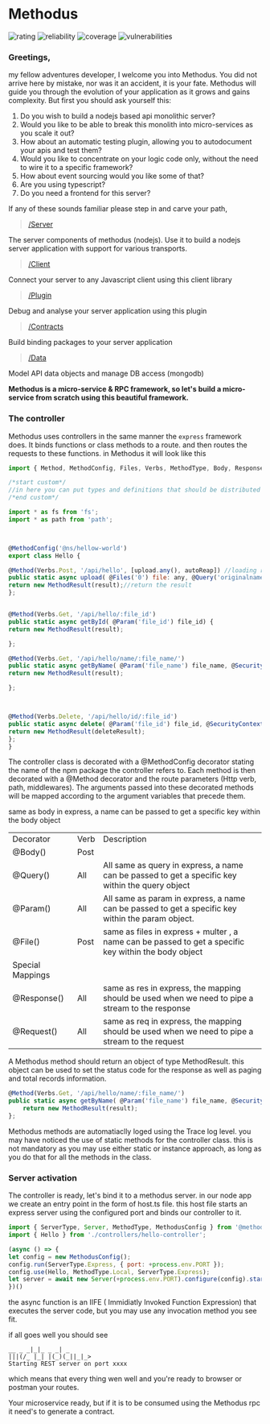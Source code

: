 # Methodus
![rating](https://sonarcloud.io/api/project_badges/measure?project=nodulusteam_-methodus-server&metric=sqale_rating "rating")
![reliability](https://sonarcloud.io/api/project_badges/measure?project=nodulusteam_-methodus-server&metric=reliability_rating "reliability")
![coverage](https://sonarcloud.io/api/project_badges/measure?project=nodulusteam_-methodus-server&metric=coverage "coverage")
![vulnerabilities](https://sonarcloud.io/api/project_badges/measure?project=nodulusteam_-methodus-server&metric=vulnerabilities "coverage")

### Greetings,
my fellow adventures developer, I welcome you into Methodus. 
You did not arrive here by mistake, nor was it an accident, it is your fate.
Methodus will guide you through the evolution of your application as it grows and gains complexity.
But first you should ask yourself this:

1. Do you wish to build a nodejs based api monolithic server?
2. Would you like to be able to break this monolith into micro-services as you scale it out?
3. How about an automatic testing plugin, allowing you to autodocument your apis and test them?
4. Would you like to concentrate on your logic code only, without the need to wire it to a specific framework?
5. How about event sourcing would you like some of that?
6. Are you using typescript?
7. Do you need a frontend for this server?

If any of these sounds familiar please step in and carve your path,  

> [/Server](https://github.com/nodulusteam/-methodus-server)

The server components of methodus (nodejs). 
Use it to build a nodejs server application with support for various transports.

> [/Client](https://github.com/nodulusteam/-methodus-client)

Connect your server to any Javascript client using this client library

> [/Plugin](https://github.com/nodulusteam/-methodus-describe)

Debug and analyse your server application using this plugin

> [/Contracts](https://github.com/nodulusteam/-methodus-contracts)

Build binding packages to your server application

> [/Data](https://github.com/nodulusteam/-methodus-data)

Model API data objects and manage DB access (mongodb)





**Methodus is a micro-service & RPC framework, so let's build a micro-service from scratch using this beautiful framework.**

### The controller
Methodus uses controllers in the same manner the `express` framework does. It binds functions or class methods to a route. and then routes the requests to these functions.
in Methodus it will look like this
 
```javascript
import { Method, MethodConfig, Files, Verbs, MethodType, Body, Response, Request, Param, Query, SecurityContext, MethodError, MethodResult } from '@methodus/server';

/*start custom*/
//in here you can put types and definitions that should be distributed with the contract
/*end custom*/

import * as fs from 'fs';
import * as path from 'path';



@MethodConfig('@ns/hellow-world')
export class Hello {

@Method(Verbs.Post, '/api/hello', [upload.any(), autoReap]) //loading route and middlewares
public static async upload( @Files('0') file: any, @Query('originalname') originalname: string, @Query('keep_original') keepOriginalName: boolean = true) {
return new MethodResult(result);//return the result
};


@Method(Verbs.Get, '/api/hello/:file_id')
public static async getById( @Param('file_id') file_id) {
return new MethodResult(result);

};

@Method(Verbs.Get, '/api/hello/name/:file_name/')
public static async getByName( @Param('file_name') file_name, @SecurityContext() att) {
return new MethodResult(result);

};



@Method(Verbs.Delete, '/api/hello/id/:file_id')
public static async delete( @Param('file_id') file_id, @SecurityContext() att) {
return new MethodResult(deleteResult);
};
}

 ```

       
The controller class is decorated with a @MethodConfig decorator stating the name of the npm package the controller refers to.
Each method is then decorated with a @Method decorator and the route parameters (Http verb, path, middlewares).
The arguments passed into these decorated methods will be mapped according to the argument variables that precede them.
 

 <table>
 <tr><td>Decorator</td><td>Verb</td><td>Description</td></tr>
  <tr><td>@Body()</td><td>Post</td>same as body in express, a name can be passed to get a specific key within the body object<td></td></tr>
   <tr><td>@Query()</td><td>All</td><td>All	same as query in express, a name can be passed to get a specific key within the query object</td></tr>
     <tr><td>@Param()</td>
     <td>All</td>
     <td>All	same as param in express, a name can be passed to get a specific key within the param object.</td></tr>
 <tr><td>@File()</td><td>Post</td><td>same as files in express + multer , a name can be passed to get a specific key within the body object	 </td></tr>
 
  
   
   <tr><td>Special Mappings</td><td></td><td></td></tr>
    <tr><td>@Response()</td><td>All</td><td>same as res in express, the mapping should be used when we need to pipe a stream to the response</td></tr>
     <tr><td>@Request()</td><td>All</td><td>	same as req in express, the mapping should be used when we need to pipe a stream to the request	</td></tr>    
 </table> 
 
	 
A Methodus method should return an object of type MethodResult. this object can be used to set the status code for the response as well as paging and total records information.

```javascript
@Method(Verbs.Get, '/api/hello/name/:file_name/')
public static async getByName( @Param('file_name') file_name, @SecurityContext() att) {
    return new MethodResult(result);
};
```

Methodus methods are automatiaclly loged using the Trace log level.
you may have noticed the use of static methods for the controller class. this is not mandatory as you may use either static or instance approach,
as long as you do that for all the methods in the class.

### Server activation
The controller is ready, let's bind it to a methodus server.
in our node app we create an entry point in the form of host.ts file.
this host file starts an express server using the configured port and binds our controller to it.
 
 
```javascript
import { ServerType, Server, MethodType, MethodusConfig } from '@methodus/server';
import { Hello } from './controllers/hello-controller';

(async () => {
let config = new MethodusConfig();
config.run(ServerType.Express, { port: +process.env.PORT });
config.use(Hello, MethodType.Local, ServerType.Express);
let server = await new Server(+process.env.PORT).configure(config).start();
})()
```

the async function is an IIFE  ( Immidiatly Invoked Function Expression) that executes the server code, but you may use any invocation method you see fit.

if all goes well you should see
```
__ _ _|_|_ _ _| _ 
|||(/_ |_| |(_)(_||_|_> 
Starting REST server on port xxxx
``` 
 
which means that every thing wen well and you're ready to browser or postman your routes.
 
Your microservice ready, but if it is to be consumed using the Methodus rpc it need's to generate a contract.
